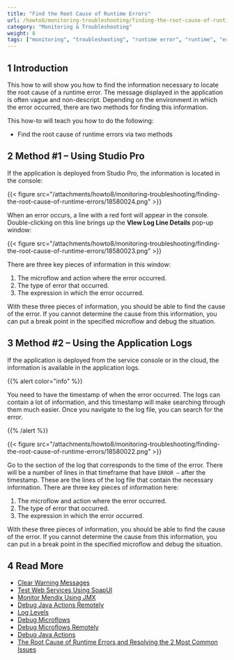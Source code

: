 ```yaml
---
title: "Find the Root Cause of Runtime Errors"
url: /howto8/monitoring-troubleshooting/finding-the-root-cause-of-runtime-errors/
category: "Monitoring & Troubleshooting"
weight: 8
tags: ["monitoring", "troubleshooting", "runtime error", "runtime", "error"]
---
```


## 1 Introduction

This how to will show you how to find the information necessary to locate the root cause of a runtime error. The message displayed in the application is often vague and non-descript. Depending on the environment in which the error occurred, there are two methods for finding this information.

This how-to will teach you how to do the following:

* Find the root cause of runtime errors via two methods

## 2 Method #1 – Using Studio Pro

If the application is deployed from Studio Pro, the information is located in the console:

{{< figure src="/attachments/howto8/monitoring-troubleshooting/finding-the-root-cause-of-runtime-errors/18580024.png" >}}

When an error occurs, a line with a red font will appear in the console.  Double-clicking on this line brings up the **VIew Log Line Details** pop-up window:

{{< figure src="/attachments/howto8/monitoring-troubleshooting/finding-the-root-cause-of-runtime-errors/18580023.png" >}}

There are three key pieces of information in this window:

1. The microflow and action where the error occurred.
2. The type of error that occurred.
3. The expression in which the error occurred.

With these three pieces of information, you should be able to find the cause of the error. If you cannot determine the cause from this information, you can put a break point in the specified microflow and debug the situation.

## 3 Method #2 – Using the Application Logs

If the application is deployed from the service console or in the cloud, the information is available in the application logs. 

{{% alert color="info" %}}

You need to have the timestamp of when the error occurred. The logs can contain a lot of information, and this timestamp will make searching through them much easier. Once you navigate to the log file, you can search for the error.

{{% /alert %}}

{{< figure src="/attachments/howto8/monitoring-troubleshooting/finding-the-root-cause-of-runtime-errors/18580022.png" >}}

Go to the section of the log that corresponds to the time of the error. There will be a number of lines in that timeframe that have `ERROR –` after the timestamp. These are the lines of the log file that contain the necessary information. There are three key pieces of information here:

1. The microflow and action where the error occurred.
2. The type of error that occurred.
3. The expression in which the error occurred.

With these three pieces of information, you should be able to find the cause of the error. If you cannot determine the cause from this information, you can put in a break point in the specified microflow and debug the situation.

## 4 Read More

* [Clear Warning Messages](/howto8/monitoring-troubleshooting/clear-warning-messages/)
* [Test Web Services Using SoapUI](/howto8/testing/testing-web-services-using-soapui/)
* [Monitor Mendix Using JMX](/howto8/monitoring-troubleshooting/monitoring-mendix-using-jmx/)
* [Debug Java Actions Remotely](/howto8/monitoring-troubleshooting/debug-java-actions-remotely/)
* [Log Levels](/howto8/monitoring-troubleshooting/log-levels/)
* [Debug Microflows](/howto8/monitoring-troubleshooting/debug-microflows/)
* [Debug Microflows Remotely](/howto8/monitoring-troubleshooting/debug-microflows-remotely/)
* [Debug Java Actions](/howto8/monitoring-troubleshooting/debug-java-actions/)
* [The Root Cause of Runtime Errors and Resolving the 2 Most Common Issues](http://www.mendix.com/blog/the-root-cause-of-runtime-errors-and-resolving-the-2-most-common-issues/)
